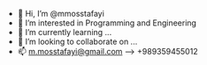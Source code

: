 - 👋 Hi, I’m @mmosstafayi
- 👀 I’m interested in Programming and Engineering
- 🌱 I’m currently learning ...
- 💞️ I’m looking to collaborate on ...
- 📫 m.mosstafayi@gmail.com    --> +989359455012

<!---
mmosstafayi/mmosstafayi is a ✨ special ✨ repository because its `README.md` (this file) appears on your GitHub profile.
You can click the Preview link to take a look at your changes.
--->
